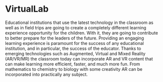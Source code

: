 # VirtualLab
Educational institutions that use the latest technology in the classroom as well as in field trips are going to create a completely different learning experience opportunity for the children. With it, they are going to contribute to better prepare for the leaders of the future. Providing an engaging learning experience is paramount for the success of any educational institution, and in particular, the success of the educator. Thanks to emerging technologies such as Augmented, Virtual and Mixed Reality (AR/VR/MR) the classroom today can incorporate AR and VR content that can make learning more efficient, faster, and much more fun. From mathematics to chemistry to biology with some creativity AR can be incorporated into practically any subject.
